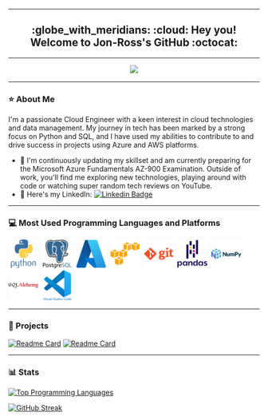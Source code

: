 ----

<h2 align="center">:globe_with_meridians: :cloud: Hey you! Welcome to Jon-Ross's GitHub :octocat:</h2>

----

<div id="header" align="center">
  <img src="https://user-images.githubusercontent.com/74038190/212749695-a6817c5a-a794-462b-afca-1b5ce7dd5e63.gif" width="500"/>
</div>

<!--
**jonrossso/jonrossso** is a ✨ _special_ ✨ repository because its `README.md` (this file) appears on your GitHub profile.
-->

----

### **:star: About Me**

I'm a passionate Cloud Engineer with a keen interest in cloud technologies and data management. My journey in tech has been marked by a strong focus on Python and SQL, and I have used my abilities to  contribute to and drive success in projects using Azure and AWS platforms.

- :seedling: I'm continuously updating my skillset and am currently preparing for the Microsoft Azure Fundamentals AZ-900 Examination. Outside of work, you'll find me exploring new technologies, playing around with code or watching super random tech reviews on YouTube.
- :link: Here's my LinkedIn: [![Linkedin Badge](https://img.shields.io/badge/LinkedIn-blue?&logo=linkedin&logoColor=white)](https://www.linkedin.com/in/jonrossso/)

----

### **:computer: Most Used Programming Languages and Platforms**

<div>
  <img src="https://github.com/devicons/devicon/blob/master/icons/python/python-original-wordmark.svg" title="Python" alt="Python" width="60" height="60"/>&nbsp;
    <img src="https://github.com/devicons/devicon/blob/master/icons/postgresql/postgresql-original-wordmark.svg" title="PostgreSQL" alt="PostgreSQL" width="60" height="60"/>&nbsp;
  <img src="https://github.com/devicons/devicon/blob/master/icons/azure/azure-original.svg" title="Azure" alt="Azure" width="60" height="60"/>&nbsp;
  <img src="https://github.com/devicons/devicon/blob/master/icons/amazonwebservices/amazonwebservices-original.svg" title="Amazon Web Services" alt="AWS" width="60" height="60"/>&nbsp;
  <img src="https://github.com/devicons/devicon/blob/master/icons/git/git-plain-wordmark.svg" title="git" alt="git" width="60" height="60"/>&nbsp;
  <img src="https://github.com/devicons/devicon/blob/master/icons/pandas/pandas-original-wordmark.svg" title="pandas" alt="pandas" width="60" height="60"/>&nbsp;
  <img src="https://github.com/devicons/devicon/blob/master/icons/numpy/numpy-original-wordmark.svg" title="NumPy" alt="NumPy" width="60" height="60"/>&nbsp;
  <img src="https://github.com/devicons/devicon/blob/master/icons/sqlalchemy/sqlalchemy-original-wordmark.svg" title="SQLAlchemy" alt="SQLAlchemy" width="60" height="60"/>&nbsp;
  <img src="https://github.com/devicons/devicon/blob/master/icons/vscode/vscode-original-wordmark.svg" title="Visual Studio Code" alt="Visual Studio Code" width="60" height="60"/>&nbsp;
</div>

----

### **:file_folder: Projects**

[![Readme Card](https://github-readme-stats.vercel.app/api/pin/?username=jonrossso&theme=tokyonight&repo=azure-database-migration562)](https://github.com/jonrossso/azure-database-migration562)
[![Readme Card](https://github-readme-stats.vercel.app/api/pin/?username=jonrossso&theme=tokyonight&repo=multinational-retail-data-centralisation324)](https://github.com/jonrossso/multinational-retail-data-centralisation324)

----

### **:bar_chart: Stats**

[![Top Programming Languages](https://github-readme-stats.vercel.app/api/top-langs/?username=jonrossso&theme=tokyonight)](https://github.com/jonrossso)

[![GitHub Streak](http://github-readme-streak-stats.herokuapp.com?user=jonrossso&theme=tokyonight&date_format=M%20j%5B%2C%20Y%5D)](https://github.com/jonrossso)
